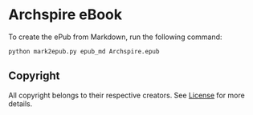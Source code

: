 # Archspire eBook
To create the ePub from Markdown, run the following command:
```
python mark2epub.py epub_md Archspire.epub
```

## Copyright
All copyright belongs to their respective creators.
See [License](LICENSE.md) for more details.
